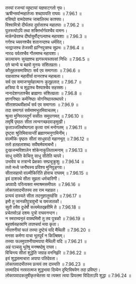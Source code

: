 

  
तस्यां रजन्यां व्युष्टायां यज्ञवाटगतो नृपः।  
ऋषीन्सर्वान्महातेजाः शब्दापयति राघवः ॥ 7.96.1 ॥   
वसिष्ठो वामदेवश्च जाबालिरथ काश्यपः।  
विश्वामित्रो दीर्घतपा दुर्वासाश्च महातपाः ॥ 7.96.2 ॥   
पुलस्त्योऽपि तथा शक्तिर्भार्गवश्चैव वामनः।  
मार्कण्डेयश्च दीर्घायुर्मौद्गल्यश्च महायशाः ॥ 7.96.3 ॥   
गर्गश्च च्यवनश्चैव शतानन्दश्च धर्मवित्।  
भरद्वाजश्च तेजस्वी ह्यग्निपुत्रश्च सुप्रभः ॥ 7.96.4 ॥   
नारदः पर्वतश्चैव गौतमश्च महायशाः।  
कात्यायनः सुयज्ञश्च ह्यगस्त्यस्तपसां निधिः ॥ 7.96.5 ॥   
एते चान्ये च बहवो मुनयः संशितव्रताः।  
कौतूहलसमाविष्टाः सर्व एव समागताः ॥ 7.96.6 ॥   
राक्षसाश्च महावीर्या वानराश्च महाबलाः।  
सर्व एव समाजग्मुर्महात्मानः कुतूहलात् ॥ 7.96.7 ॥   
क्षत्रिया ये च शूद्राश्च वैश्याश्चैव सहस्रशः।  
नानादेशगताश्चैव ब्राह्मणाः संशितव्रताः ॥ 7.96.8 ॥   
ज्ञाननिष्ठाः कर्मनिष्ठाः योगनिष्ठास्तथापरे।  
सीताशपथवीक्षार्थं सर्व एव समागताः ॥ 7.96.9 ॥   
तदा समागतं सर्वमश्मभूतमिवाचलम्।  
श्रुत्वा मुनिवरस्तूर्णं ससीतः समुपागमत् ॥ 7.96.10 ॥   
तमृषिं पृष्ठतः सीता त्वन्वगच्छदवाङ्मुखी।  
कृताञ्जलिर्बाष्पगला कृत्वा रामं मनोगतम् ॥ 7.96.11 ॥   
दृष्ट्वा श्रुतिमिवायान्तीं ब्रह्माणमनुगामिनीम्।  
वाल्मीकेः पृष्ठतः सीतां साधुवादो महानभूत् ॥ 7.96.12 ॥   
ततो हलहलाशब्दः सर्वेषामेवमाबभौ।  
दुःखजन्मविशालेन शोकेनाकुलितात्मनाम् ॥ 7.96.13 ॥   
साधु रामेति केचित्तु साधु सीतेति चापरे।  
उभावेव च तत्रान्ये प्रेक्षकाः सम्प्रचुक्रुशुः ॥ 7.96.14 ॥   
ततो मध्ये जनौघस्य प्रविश्य मुनिपुङ्गवः।  
सीतासहायो वाल्मीकिरिति होवाच राघवम् ॥ 7.96.15 ॥   
इयं दाशरथे सीता सुव्रता धर्मचारिणी।  
अपवादैः परित्यक्ता ममाश्रमसमीपतः ॥ 7.96.16 ॥   
लोकापवादभीतस्य तव राम महाव्रत।  
प्रत्ययं दास्यते सीता तदनुज्ञातुमर्हसि ॥ 7.96.17 ॥   
इमौ तु जानकीपुत्रावुभौ च यमजातकौ।  
सुतौ तवैव दुर्धर्षौ सत्यमेतद्ब्रवीमि ते ॥ 7.96.18 ॥   
प्रचेतसोऽहं दशमः पुत्रो राघवनन्दन।  
न स्मराम्यनृतं वाक्यमिमौ तु तव पुत्रकौ ॥ 7.96.19 ॥   
बहुवर्षसहस्राणि तपश्चर्या मया कृता।  
नोपाश्नीयां फलं तस्या दुष्टेयं यदि मैथिली ॥ 7.96.20 ॥   
मनसा कर्मणा वाचा भूतपूर्वं न किल्बिषम्।  
तस्याः फलमुपाश्नीयामपापा मैथिली यदि ॥ 7.96.21 ॥   
अहं पञ्चसु भूतेषु मनष्षष्ठेषु राघव।  
विचिन्त्य सीतां शुद्धेति जग्राह वननिर्झरे ॥ 7.96.22 ॥   
इयं शुद्धसमाचारा अपापा पतिदेवता।  
लोकापवादभीतस्य प्रत्ययं तव दास्यति ॥ 7.96.23 ॥   
तस्मादियं नरवरात्मज शुद्धभावा दिव्येन दृष्टिविषयेण तदा प्रविष्टा।  
लोकापवादकलुषीकृतचेतसा या त्यक्ता त्वया प्रियतमा विदिताऽपि शुद्धा ॥ 7.96.24 ॥   
